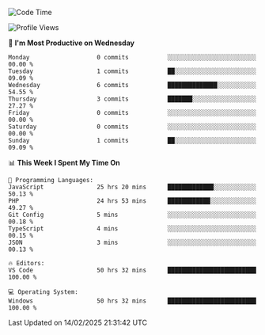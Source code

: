 <!--START_SECTION:waka-->
![Code Time](http://img.shields.io/badge/Code%20Time-4%2C095%20hrs%206%20mins-blue)

![Profile Views](http://img.shields.io/badge/Profile%20Views-0-blue)

📅 **I'm Most Productive on Wednesday** 

```text
Monday                   0 commits           ░░░░░░░░░░░░░░░░░░░░░░░░░   00.00 % 
Tuesday                  1 commits           ██░░░░░░░░░░░░░░░░░░░░░░░   09.09 % 
Wednesday                6 commits           ██████████████░░░░░░░░░░░   54.55 % 
Thursday                 3 commits           ███████░░░░░░░░░░░░░░░░░░   27.27 % 
Friday                   0 commits           ░░░░░░░░░░░░░░░░░░░░░░░░░   00.00 % 
Saturday                 0 commits           ░░░░░░░░░░░░░░░░░░░░░░░░░   00.00 % 
Sunday                   1 commits           ██░░░░░░░░░░░░░░░░░░░░░░░   09.09 % 
```


📊 **This Week I Spent My Time On** 

```text
💬 Programming Languages: 
JavaScript               25 hrs 20 mins      █████████████░░░░░░░░░░░░   50.13 % 
PHP                      24 hrs 53 mins      ████████████░░░░░░░░░░░░░   49.27 % 
Git Config               5 mins              ░░░░░░░░░░░░░░░░░░░░░░░░░   00.18 % 
TypeScript               4 mins              ░░░░░░░░░░░░░░░░░░░░░░░░░   00.15 % 
JSON                     3 mins              ░░░░░░░░░░░░░░░░░░░░░░░░░   00.13 % 

🔥 Editors: 
VS Code                  50 hrs 32 mins      █████████████████████████   100.00 % 

💻 Operating System: 
Windows                  50 hrs 32 mins      █████████████████████████   100.00 % 
```


 Last Updated on 14/02/2025 21:31:42 UTC
<!--END_SECTION:waka-->
